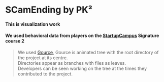 # SCamEnding by PK²

#### This is visualization work 
#### We used behavioral data from players on the [StartupCampus](https://www.gstartupcampus.or.kr/) Signature course 2

>We used [Gource](https://gource.io), Gource is animated tree with the root directory of the project at its centre.   
>Directories appear as branches with files as leaves.   
>Developers can be seen working on the tree at the times they contributed to the project.  

